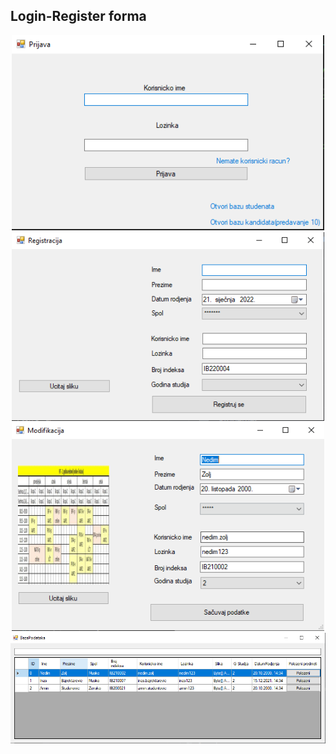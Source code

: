 ## Login-Register forma

<p align="center">
  <img width="500px" src="images\prijava.png" /><br>
  <img width="500px" src="images\registracija.png" /><br>
  <img width="500px" src="images\modifikacija.png" /><br>
  <img width="800px" src="images\bazaPodataka.png" /><br>
</p>
